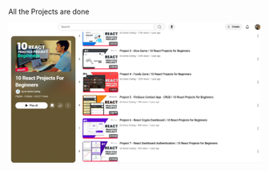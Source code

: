 All the Projects are done 

<img src="\project-7\Youtube Playlist.png" alt="React-10-Project-Series">